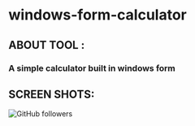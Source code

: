 # windows-form-calculator

## ABOUT TOOL :
### A simple calculator built in windows form

## SCREEN SHOTS:

![GitHub followers](https://img.shields.io/github/followers/Mirlahiji?label=Followe%20Me%20%3A%29&style=social)
